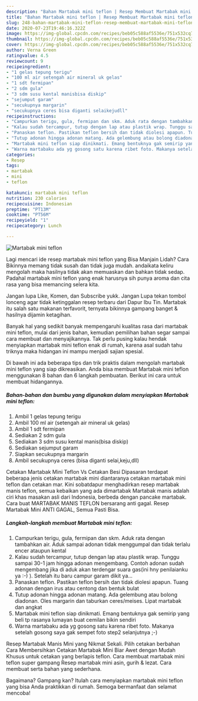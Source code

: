 ```yaml
---
description: "Bahan Martabak mini teflon | Resep Membuat Martabak mini teflon Yang Lezat Sekali"
title: "Bahan Martabak mini teflon | Resep Membuat Martabak mini teflon Yang Lezat Sekali"
slug: 248-bahan-martabak-mini-teflon-resep-membuat-martabak-mini-teflon-yang-lezat-sekali
date: 2020-07-23T19:46:16.322Z
image: https://img-global.cpcdn.com/recipes/beb05c588af5536e/751x532cq70/martabak-mini-teflon-foto-resep-utama.jpg
thumbnail: https://img-global.cpcdn.com/recipes/beb05c588af5536e/751x532cq70/martabak-mini-teflon-foto-resep-utama.jpg
cover: https://img-global.cpcdn.com/recipes/beb05c588af5536e/751x532cq70/martabak-mini-teflon-foto-resep-utama.jpg
author: Verna Green
ratingvalue: 4.5
reviewcount: 9
recipeingredient:
- "1 gelas tepung terigu"
- "100 ml air setengah air mineral uk gelas"
- "1 sdt fermipan"
- "2 sdm gula"
- "3 sdm susu kental manisbisa diskip"
- "sejumput garam"
- "secukupnya margarin"
- "secukupnya ceres bisa diganti selaikejudll"
recipeinstructions:
- "Campurkan terigu, gula, fermipan dan skm. Aduk rata dengan tambahkan air. Aduk sampai adonan tidak menggumpal dan tidak terlalu encer ataupun kental"
- "Kalau sudah tercampur, tutup dengan lap atau plastik wrap. Tunggu sampai 30-1 jam hingga adonan mengembang. Contoh adonan sudah mengembang jika di aduk akan terdengar suara gas(ini hny penilaianku ya :-) ). Setelah itu baru campur garam dikit ya..."
- "Panaskan teflon. Pastikan teflon bersih dan tidak diolesi apapun. Tuang adonan dengan irus atau centong dan bentuk bulat"
- "Tutup adonan hingga adonan matang. Ada gelembung atau bolong diadonan. Oles margarin dan taburkan ceres/meises. Lipat martabak dan angkat"
- "Martabak mini teflon siap dinikmati. Emang bentuknya gak semirip yang beli tp rasanya lumayan buat cemilan bikin sendiri"
- "Warna martabaku ada yg gosong satu karena ribet foto. Makanya setelah gosong saya gak sempet foto step2 selanjutnya ;-)"
categories:
- Resep
tags:
- martabak
- mini
- teflon

katakunci: martabak mini teflon 
nutrition: 230 calories
recipecuisine: Indonesian
preptime: "PT13M"
cooktime: "PT56M"
recipeyield: "1"
recipecategory: Lunch

---
```



![Martabak mini teflon](https://img-global.cpcdn.com/recipes/beb05c588af5536e/751x532cq70/martabak-mini-teflon-foto-resep-utama.jpg)

Lagi mencari ide resep martabak mini teflon yang Bisa Manjain Lidah? Cara Bikinnya memang tidak susah dan tidak juga mudah. andaikata keliru mengolah maka hasilnya tidak akan memuaskan dan bahkan tidak sedap. Padahal martabak mini teflon yang enak harusnya sih punya aroma dan cita rasa yang bisa memancing selera kita.

Jangan lupa Like, Komen, dan Subscribe yukk. Jangan Lupa tekan tombol lonceng agar tidak ketinggalan resep terbaru dari Dapur Ibu Tin. Martabak itu salah satu makanan terfavorit, ternyata bikinnya gampang banget &amp; hasilnya dijamin ketagihan.

Banyak hal yang sedikit banyak mempengaruhi kualitas rasa dari martabak mini teflon, mulai dari jenis bahan, kemudian pemilihan bahan segar sampai cara membuat dan menyajikannya. Tak perlu pusing kalau hendak menyiapkan martabak mini teflon enak di rumah, karena asal sudah tahu triknya maka hidangan ini mampu menjadi sajian spesial.


Di bawah ini ada beberapa tips dan trik praktis dalam mengolah martabak mini teflon yang siap dikreasikan. Anda bisa membuat Martabak mini teflon menggunakan 8 bahan dan 6 langkah pembuatan. Berikut ini cara untuk membuat hidangannya.

<!--inarticleads1-->

##### Bahan-bahan dan bumbu yang digunakan dalam menyiapkan Martabak mini teflon:

1. Ambil 1 gelas tepung terigu
1. Ambil 100 ml air (setengah air mineral uk gelas)
1. Ambil 1 sdt fermipan
1. Sediakan 2 sdm gula
1. Sediakan 3 sdm susu kental manis(bisa diskip)
1. Sediakan sejumput garam
1. Siapkan secukupnya margarin
1. Ambil secukupnya ceres (bisa diganti selai,keju,dll)


Cetakan Martabak Mini Teflon Vs Cetakan Besi Dipasaran terdapat beberapa jenis cetakan martabak mini diantaranya cetakan martabak mini teflon dan cetakan mar. Kini sobatdapur menghadirkan resep martabak manis teflon, semua kebaikan yang ada dimartabak Martabak manis adalah ciri khas masakan asli dari Indonesia, berbeda dengan pancake martabak. Cara buat MARTABAK MANIS TEFLON bersarang anti gagal. Resep Martabak Mini ANTI GAGAL, Semua Pasti Bisa. 

<!--inarticleads2-->

##### Langkah-langkah membuat Martabak mini teflon:

1. Campurkan terigu, gula, fermipan dan skm. Aduk rata dengan tambahkan air. Aduk sampai adonan tidak menggumpal dan tidak terlalu encer ataupun kental
1. Kalau sudah tercampur, tutup dengan lap atau plastik wrap. Tunggu sampai 30-1 jam hingga adonan mengembang. Contoh adonan sudah mengembang jika di aduk akan terdengar suara gas(ini hny penilaianku ya :-) ). Setelah itu baru campur garam dikit ya...
1. Panaskan teflon. Pastikan teflon bersih dan tidak diolesi apapun. Tuang adonan dengan irus atau centong dan bentuk bulat
1. Tutup adonan hingga adonan matang. Ada gelembung atau bolong diadonan. Oles margarin dan taburkan ceres/meises. Lipat martabak dan angkat
1. Martabak mini teflon siap dinikmati. Emang bentuknya gak semirip yang beli tp rasanya lumayan buat cemilan bikin sendiri
1. Warna martabaku ada yg gosong satu karena ribet foto. Makanya setelah gosong saya gak sempet foto step2 selanjutnya ;-)


Resep Martabak Manis Mini yang Nikmat Sekali. Pilih cetakan berbahan Cara Membersihkan Cetakan Martabak Mini Biar Awet dengan Mudah Khusus untuk cetakan yang berlapis teflon. Cara membuat martabak mini teflon super gampang Resep martabak mini asin, gurih &amp; lezat. Cara membuat serta bahan yang sederhana. 

Bagaimana? Gampang kan? Itulah cara menyiapkan martabak mini teflon yang bisa Anda praktikkan di rumah. Semoga bermanfaat dan selamat mencoba!
